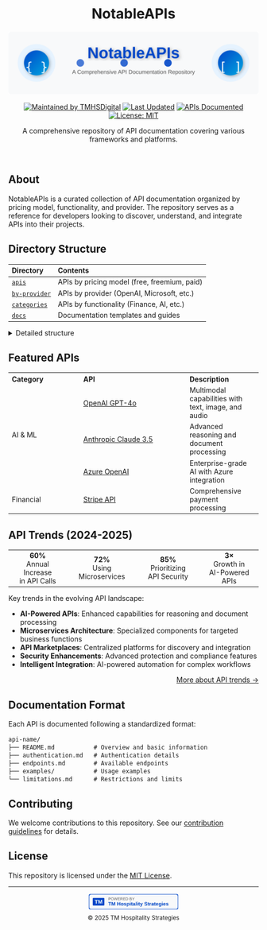 <h1 align="center">NotableAPIs</h1>

<div align="center">
  <img src="./assets/images/notableapis-logo.svg" alt="NotableAPIs Banner" width="680">
</div>

<p align="center">
  <a href="https://github.com/TMHSDigital"><img src="https://img.shields.io/badge/maintained%20by-TMHSDigital-blue.svg?style=flat-square" alt="Maintained by TMHSDigital"></a>
  <a href="https://github.com/TMHSDigital/NotableAPIs"><img src="https://img.shields.io/badge/last%20updated-May%202025-brightgreen.svg?style=flat-square" alt="Last Updated"></a>
  <a href="https://github.com/TMHSDigital/NotableAPIs"><img src="https://img.shields.io/badge/APIs%20Documented-50+-orange.svg?style=flat-square" alt="APIs Documented"></a>
  <a href="https://opensource.org/licenses/MIT"><img src="https://img.shields.io/badge/License-MIT-yellow.svg?style=flat-square" alt="License: MIT"></a>
</p>

<p align="center">A comprehensive repository of API documentation covering various frameworks and platforms.</p>

<br>

## About

NotableAPIs is a curated collection of API documentation organized by pricing model, functionality, and provider. The repository serves as a reference for developers looking to discover, understand, and integrate APIs into their projects.

## Directory Structure

| Directory | Contents |
|:----------|:---------|
| [`apis`](./apis/) | APIs by pricing model (free, freemium, paid) |
| [`by-provider`](./by-provider/) | APIs by provider (OpenAI, Microsoft, etc.) |
| [`categories`](./categories/) | APIs by functionality (Finance, AI, etc.) |
| [`docs`](./docs/) | Documentation templates and guides |

<details>
<summary>Detailed structure</summary>

```
NotableAPIs/
│
├── apis/
│   ├── free/                  # Completely free APIs
│   ├── freemium/              # APIs with free and paid tiers
│   ├── paid/                  # APIs requiring payment
│   └── tools_and_platforms/   # API development tools
│
├── by-provider/               # APIs organized by provider
│   ├── anthropic/
│   ├── microsoft/
│   ├── openai/
│   └── stripe/
│
├── categories/                # APIs grouped by functionality
│   ├── api-marketplaces/
│   ├── financial/
│   └── microservices/
│
└── docs/                      # Documentation and resources
    ├── security/
    ├── templates/
    └── api-trends-2024-2025.md
```

</details>

## Featured APIs

<table>
  <tr>
    <th align="left" width="130">Category</th>
    <th align="left" width="200">API</th>
    <th align="left">Description</th>
  </tr>
  <tr>
    <td rowspan="3">AI & ML</td>
    <td><a href="./apis/paid/openai/gpt-4o/">OpenAI GPT-4o</a></td>
    <td>Multimodal capabilities with text, image, and audio</td>
  </tr>
  <tr>
    <td><a href="./apis/paid/anthropic/claude-3.5/">Anthropic Claude 3.5</a></td>
    <td>Advanced reasoning and document processing</td>
  </tr>
  <tr>
    <td><a href="./apis/paid/microsoft/azure-openai/">Azure OpenAI</a></td>
    <td>Enterprise-grade AI with Azure integration</td>
  </tr>
  <tr>
    <td>Financial</td>
    <td><a href="./apis/paid/stripe/">Stripe API</a></td>
    <td>Comprehensive payment processing</td>
  </tr>
</table>

## API Trends (2024-2025)

<div align="center">
  <table>
    <tr>
      <td align="center" width="175"><b>60%</b><br>Annual Increase<br>in API Calls</td>
      <td align="center" width="175"><b>72%</b><br>Using<br>Microservices</td>
      <td align="center" width="175"><b>85%</b><br>Prioritizing<br>API Security</td>
      <td align="center" width="175"><b>3×</b><br>Growth in<br>AI-Powered APIs</td>
    </tr>
  </table>
</div>

Key trends in the evolving API landscape:

- **AI-Powered APIs**: Enhanced capabilities for reasoning and document processing
- **Microservices Architecture**: Specialized components for targeted business functions
- **API Marketplaces**: Centralized platforms for discovery and integration
- **Security Enhancements**: Advanced protection and compliance features
- **Intelligent Integration**: AI-powered automation for complex workflows

<div align="right">
  <a href="./docs/api-trends-2024-2025.md">More about API trends →</a>
</div>

## Documentation Format

Each API is documented following a standardized format:

```
api-name/
├── README.md           # Overview and basic information
├── authentication.md   # Authentication details
├── endpoints.md        # Available endpoints
├── examples/           # Usage examples
└── limitations.md      # Restrictions and limits
```

## Contributing

We welcome contributions to this repository. See our [contribution guidelines](./docs/CONTRIBUTING.md) for details.

## License

This repository is licensed under the [MIT License](./LICENSE).

<hr>

<p align="center">
  <a href="https://github.com/TMHSDigital">
    <img src="./assets/images/tmhs-badge.svg" alt="TM Hospitality Strategies" width="180">
  </a>
  <br>
  <sub>© 2025 TM Hospitality Strategies</sub>
</p>
